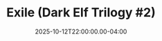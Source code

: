---
title: "Exile (Dark Elf Trilogy #2)"
creator: R A Salvatore
cart: bookcart
type: novel
date: 2025-10-12T22:00:00.00-04:00
started: 2025-10-07T22:00:00.00-04:00
finished: 2025-10-12T22:00:00.00-04:00
score: 3
review: 
---